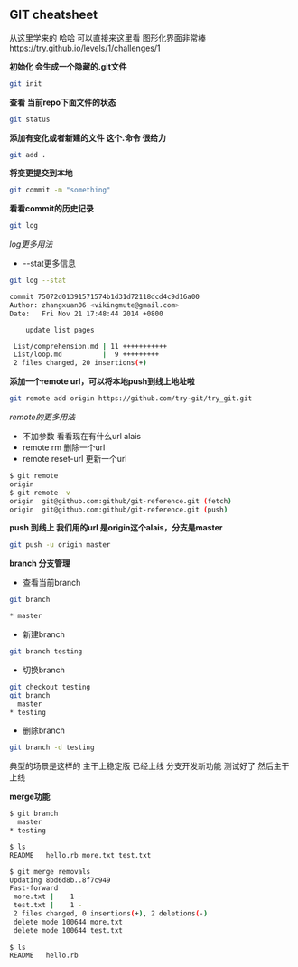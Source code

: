 ## GIT cheatsheet

从这里学来的 哈哈 可以直接来这里看 图形化界面非常棒 https://try.github.io/levels/1/challenges/1

**初始化 会生成一个隐藏的.git文件**

```bash
git init
```

**查看 当前repo下面文件的状态**

```bash
git status
```

**添加有变化或者新建的文件 这个.命令 很给力**


```bash
git add .
```

**将变更提交到本地**

```bash
git commit -m "something"
```

**看看commit的历史记录**

```bash
git log
```
*log更多用法*

* --stat更多信息

```bash
git log --stat

commit 75072d01391571574b1d31d72118dcd4c9d16a00
Author: zhangxuan06 <vikingmute@gmail.com>
Date:   Fri Nov 21 17:48:44 2014 +0800

    update list pages

 List/comprehension.md | 11 +++++++++++
 List/loop.md          |  9 +++++++++
 2 files changed, 20 insertions(+)
```

**添加一个remote url，可以将本地push到线上地址啦**

```bash
git remote add origin https://github.com/try-git/try_git.git
```

*remote的更多用法*

* 不加参数 看看现在有什么url alais
* remote rm 删除一个url
* remote reset-url 更新一个url

```bash
$ git remote
origin
$ git remote -v
origin	git@github.com:github/git-reference.git (fetch)
origin	git@github.com:github/git-reference.git (push)
```

**push 到线上 我们用的url 是origin这个alais，分支是master**

```bash
git push -u origin master
```

**branch 分支管理**

* 查看当前branch

```bash
git branch

* master

```

* 新建branch

```bash
git branch testing
```

* 切换branch

```bash
git checkout testing
git branch
  master
* testing
```

* 删除branch

```bash
git branch -d testing
```

典型的场景是这样的 主干上稳定版 已经上线 分支开发新功能 测试好了 然后主干上线

**merge功能**

```bash
$ git branch
  master
* testing

$ ls
README   hello.rb more.txt test.txt

$ git merge removals
Updating 8bd6d8b..8f7c949
Fast-forward
 more.txt |    1 -
 test.txt |    1 -
 2 files changed, 0 insertions(+), 2 deletions(-)
 delete mode 100644 more.txt
 delete mode 100644 test.txt
 
$ ls
README   hello.rb

```
